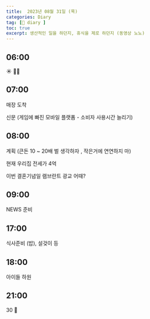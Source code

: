 ```yaml
---
title:  2023년 08월 31일 (목)
categories: Diary
tag: [📒 diary ]
toc: true
excerpt: 생산적인 일을 하던지, 휴식을 제로 하던지 (동영상 노노)
---
```


## 06:00

☀️ 🤸🏻

## 07:00

매장 도착

신문 (게임에 빠진 모바일 플랫폼 - 소비자 사용시간 늘리기)

## 08:00

계획 (큰돈 10 ~ 20배 벌 생각하자 , 작은거에 연연하지 마)

현재 우리집 전세가 4억

이번 결혼기념일 램브란트 광교 어때?

## 09:00

NEWS 준비

## 17:00

식사준비 (밥), 설겆이 등

## 18:00

아이들 하원

## 21:00

30 🌙

<br><br><br>